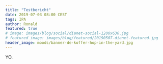 ```yaml
---
title: "Testbericht"
date: 2019-07-03 08:00 CEST
tags: IPA
author: Ronald
featured: true
# image: images/blog/social/dianet-social-1200x630.jpg
# featured_image: images/blog/featured/20190507-dianet-featured.jpg
header_image: moods/banner-de-koffer-hop-in-the-yard.jpg
---
```


YO.
